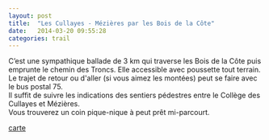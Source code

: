 ```yaml
---
layout: post
title:  "Les Cullayes - Mézières par les Bois de la Côte"
date:   2014-03-20 09:55:28
categories: trail
---
```


C’est une sympathique ballade de 3 km qui traverse les Bois de la Côte puis emprunte le chemin des Troncs. Elle accessible avec poussette tout terrain. Le trajet de retour ou d'aller (si vous aimez les montées) peut se faire avec le bus postal 75.  
Il suffit de suivre les indications des sentiers pédestres entre le Collège des Cullayes et Mézières.  
Vous trouverez un coin pique-nique à peut prêt mi-parcourt.

[carte](LesCullayes-Mezieres-BoisDeLaCote.geojson)
